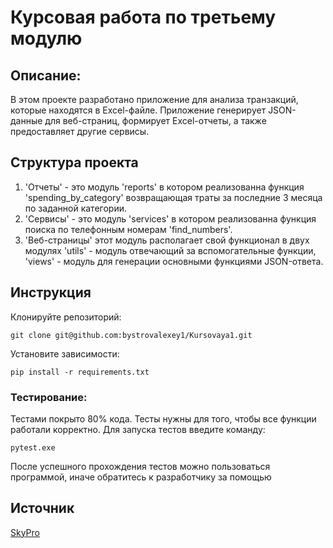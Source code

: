 # Курсовая работа по третьему модулю


## Описание:
В этом проекте разработано приложение для анализа транзакций, которые находятся в Excel-файле. 
Приложение генерирует JSON-данные для веб-страниц, формирует Excel-отчеты, а также предоставляет другие сервисы.


## Структура проекта
1. 'Отчеты' - это модуль 'reports' в котором реализованна функция
   'spending_by_category' возвращающая траты за последние
   3 месяца по заданной категории.
2. 'Сервисы' - это модуль 'services' в котором реализованна функция
   поиска по телефонным номерам 'find_numbers'.
3. 'Веб-страницы' этот модуль располагает свой функционал
   в двух модулях 'utils' - модуль отвечающий за вспомогательные функции,
   'views' - модуль для генерации основными функциями JSON-ответа.


## Инструкция
Клонируйте репозиторий:
```
git clone git@github.com:bystrovalexey1/Kursovaya1.git
```
Установите зависимости:
```
pip install -r requirements.txt
```

### Тестирование:
Тестами покрыто 80% кода.
Тесты нужны для того, чтобы все функции работали корректно.
Для запуска тестов введите команду:
```
pytest.exe
```
После успешного прохождения тестов можно пользоваться программой, иначе обратитесь к разработчику за помощью

## Источник
[SkyPro](https://my.sky.pro/)